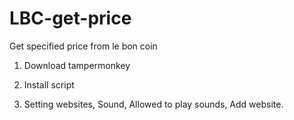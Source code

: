 # LBC-get-price
Get specified price from le bon coin


1) Download tampermonkey

2) Install script

3) Setting websites, Sound, Allowed to play sounds, Add website.
